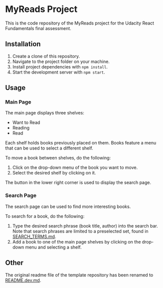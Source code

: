 # MyReads Project

This is the code repository of the MyReads project for the Udacity React Fundamentals final assessment.

## Installation

1. Create a clone of this repository.
2. Navigate to the project folder on your machine.
3. Install project dependencies with `npm install`.
4. Start the development server with `npm start`.

## Usage

### Main Page

The main page displays three shelves:
* Want to Read
* Reading
* Read

Each shelf holds books previously placed on them. Books feature a menu that can be used to select a different shelf.

To move a book between shelves, do the following:
1. Click on the drop-down menu of the book you want to move.
2. Select the desired shelf by clicking on it.

The button in the lower right corner is used to display the search page.

### Search Page

The search page can be used to find more interesting books.

To search for a book, do the following:
1. Type the desired search phrase (book title, author) into the search bar.
  Note that search phrases are limited to a preselected set, found in [SEARCH_TERMS.md](./SEARCH_TERMS.md).
2. Add a book to one of the main page shelves by clicking on the drop-down menu and selecting a shelf.

## Other

The original readme file of the template repository has been renamed to [README.dev.md](README.de.md).

